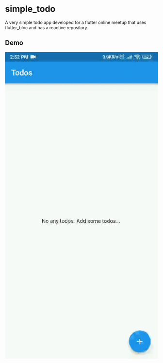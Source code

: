 # simple_todo
A very simple todo app developed for a flutter online meetup that uses flutter_bloc and has a reactive repository.

## Demo
<img src="https://raw.githubusercontent.com/Biplab-Dutta/simple_todo/master/asset/todo.gif">
</img>